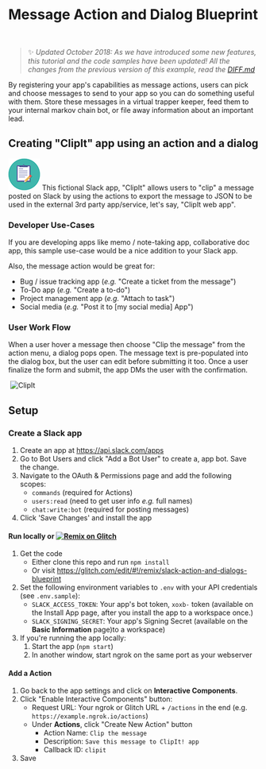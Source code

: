 # Message Action and Dialog Blueprint
​

> :sparkles: *Updated October 2018: As we have introduced some new features, this tutorial and the code samples have been updated! All the changes from the previous version of this example, read the [DIFF.md](DIFF.md)*


By registering your app's capabilities as message actions, users can pick and choose messages to send to your app so you can do something useful with them. Store these messages in a virtual trapper keeper, feed them to your internal markov chain bot, or file away information about an important lead.

## Creating "ClipIt" app using an action and a dialog

![App icon](images/icon_small.png) This fictional Slack app, "ClipIt" allows users to "clip" a message posted on Slack by using the actions to export the message to JSON to be used in the external 3rd party app/service, let's say, "ClipIt web app".

### Developer Use-Cases

If you are developing apps like memo / note-taking app, collaborative doc app, this sample use-case would be a nice addition to your Slack app.

Also, the message action would be great for:

- Bug / issue tracking app (*e.g.* "Create a ticket from the message")
- To-Do app (*e.g.* "Create a to-do")
- Project management app (*e.g.* "Attach to task")
- Social media (*e.g.* "Post it to [my social media] App")

### User Work Flow

When a user hover a message then choose "Clip the message" from the action menu, a dialog pops open.
The message text is pre-populated into the dialog box, but the user can edit before submitting it too.
Once a user finalize the form and submit, the app DMs the user with the confirmation.

​
![ClipIt](https://cdn.glitch.com/441299e3-79ff-44b2-9688-4ade057797c8%2Fscreen_actions_dialogs_demo.gif?1526686807617)

## Setup
### Create a Slack app
1. Create an app at https://api.slack.com/apps
2. Go to Bot Users and click "Add a Bot User" to create a, app bot. Save the change.
3. Navigate to the OAuth & Permissions page and add the following scopes:
    * `commands` (required for Actions)
    * `users:read` (need to get user info *e.g.* full names)
    * `chat:write:bot` (required for posting messages)
4. Click 'Save Changes' and install the app
​
#### Run locally or [![Remix on Glitch](https://cdn.glitch.com/2703baf2-b643-4da7-ab91-7ee2a2d00b5b%2Fremix-button.svg)](https://glitch.com/edit/#!/remix/slack-action-and-dialogs-blueprint)

1. Get the code
    * Either clone this repo and run `npm install`
    * Or visit https://glitch.com/edit/#!/remix/slack-action-and-dialogs-blueprint
2. Set the following environment variables to `.env` with your API credentials (see `.env.sample`):
    * `SLACK_ACCESS_TOKEN`: Your app's bot token, `xoxb-` token (available on the Install App page, after you install the app to a workspace once.)
    * `SLACK_SIGNING_SECRET`: Your app's Signing Secret (available on the **Basic Information** page)to a workspace)  
3. If you're running the app locally:
    1. Start the app (`npm start`)
    1. In another window, start ngrok on the same port as your webserver
​
#### Add a Action
1. Go back to the app settings and click on **Interactive Components**.
2. Click "Enable Interactive Components" button:
    * Request URL: Your ngrok or Glitch URL + `/actions` in the end (e.g. `https://example.ngrok.io/actions`)
    * Under **Actions**, click "Create New Action" button
      * Action Name: `Clip the message`
      * Description: `Save this message to ClipIt! app`
      * Callback ID: `clipit`
3. Save
​

​
